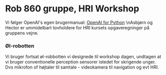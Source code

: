 # Rob 860 gruppe, HRI Workshop
Vi følger OpenAI's egen brugermanual: [OpenAI for Python](https://github.com/openai/openai-python?tab=readme-ov-file)
\nAsbjørn og Hector er ummidelbart tovholdere for HRI kursets opgaveregninger på gruppens vejne.

### Øl-robotten
Vi bruger fortsat øl-robbotten vi designede til workshop dagen, undtagen at vi bruger conventionelle perception 
sensorer istedet for skrigende unger. Dvs mikrofon of højtaler til samtale - videokamera til navigation og evt HRI.

